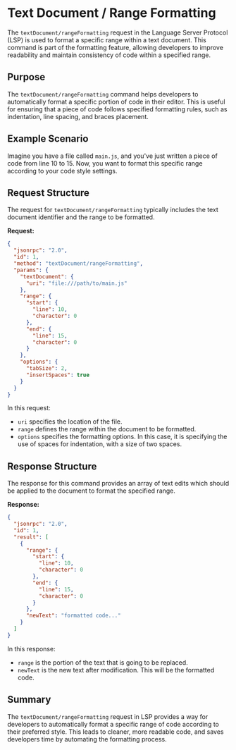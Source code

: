 # Text Document / Range Formatting

The `textDocument/rangeFormatting` request in the Language Server Protocol (LSP) is used to format a specific range within a text document. This command is part of the formatting feature, allowing developers to improve readability and maintain consistency of code within a specified range.

## Purpose

The `textDocument/rangeFormatting` command helps developers to automatically format a specific portion of code in their editor. This is useful for ensuring that a piece of code follows specified formatting rules, such as indentation, line spacing, and braces placement.

## Example Scenario

Imagine you have a file called `main.js`, and you've just written a piece of code from line 10 to 15. Now, you want to format this specific range according to your code style settings.

## Request Structure

The request for `textDocument/rangeFormatting` typically includes the text document identifier and the range to be formatted.

**Request:**

```json
{
  "jsonrpc": "2.0",
  "id": 1,
  "method": "textDocument/rangeFormatting",
  "params": {
    "textDocument": {
      "uri": "file:///path/to/main.js"
    },
    "range": {
      "start": {
        "line": 10,
        "character": 0
      },
      "end": {
        "line": 15,
        "character": 0
      }
    },
    "options": {
      "tabSize": 2,
      "insertSpaces": true
    }
  }
}
```

In this request:
- `uri` specifies the location of the file.
- `range` defines the range within the document to be formatted.
- `options` specifies the formatting options. In this case, it is specifying the use of spaces for indentation, with a size of two spaces.

## Response Structure

The response for this command provides an array of text edits which should be applied to the document to format the specified range.

**Response:**

```json
{
  "jsonrpc": "2.0",
  "id": 1,
  "result": [
    {
      "range": {
        "start": {
          "line": 10,
          "character": 0
        },
        "end": {
          "line": 15,
          "character": 0
        }
      },
      "newText": "formatted code..."
    }
  ]
}
```

In this response:
- `range` is the portion of the text that is going to be replaced.
- `newText` is the new text after modification. This will be the formatted code.

## Summary

The `textDocument/rangeFormatting` request in LSP provides a way for developers to automatically format a specific range of code according to their preferred style. This leads to cleaner, more readable code, and saves developers time by automating the formatting process.